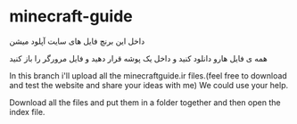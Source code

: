 # minecraft-guide

داخل این برنچ فایل های سایت آپلود میشن

همه ی فایل هارو دانلود کنید و داخل یک پوشه قرار دهید و فایل مرورگر را باز کنید

In this branch i'll upload all the minecraftguide.ir files.(feel free to download and test the website and share your ideas with me)
We could use your help.

Download all the files and put them in a folder together and then open the index file.
